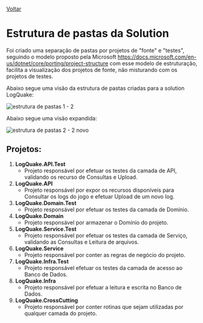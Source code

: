 [Voltar](../README.md)

# Estrutura de pastas da Solution

Foi criado uma separação de pastas por projetos de "fonte" e "testes", seguindo o modelo proposto pela Microsoft https://docs.microsoft.com/en-us/dotnet/core/porting/project-structure com esse modelo de estruturação, facilita a visualização dos projetos de fonte, não misturando com os projetos de testes.

Abaixo segue uma visão da estrutura de pastas criadas para a solution LogQuake:

![estrutura de pastas 1 - 2](https://user-images.githubusercontent.com/44147082/47756338-6d270b00-dc80-11e8-8eef-008f1cbf8a86.PNG)

Abaixo segue uma visão expandida:

![estrutura de pastas 2 - 2 novo](https://user-images.githubusercontent.com/44147082/48319133-0e06b600-e5f1-11e8-9299-b7bfdc1a48e9.PNG)

## Projetos:
1. **LogQuake.API.Test**
    - Projeto responsável por efetuar os testes da camada de API, validando os recurso de Consultas e Upload.
2. **LogQuake.API**
    - Projeto responsável por expor os recursos disponíveis para Consultar os logs do jogo e efetuar Upload de um novo log.
3. **LogQuake.Domain.Test**
    - Projeto responsável por efetuar os testes da camada de Domínio.
4. **LogQuake.Domain**
    - Projeto responsável por armazenar o Domínio do projeto.
5. **LogQuake.Service.Test**
    - Projeto responsável por efetuar os testes da camada de Serviço, validando as Consultas e Leitura de arquivos.
6. **LogQuake.Service**
    - Projeto responsável por conter as regras de negócio do projeto.
7. **LogQuake.Infra.Test**
    - Projeto responsável efetuar os testes da camada de acesso ao Banco de Dados.
8. **LogQuake.Infra**
    - Projeto responsável por efetuar a leitura e escrita no Banco de Dados.
9. **LogQuake.CrossCutting**
    - Projeto responsável por conter rotinas que sejam utilizadas por qualquer camada do projeto.
